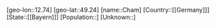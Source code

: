 ﻿---
location: [49.24,12.74]
type: City
tags:
- geo/City


SpocWebEntityId: 29541
isDeleted: false
confidential: public

---
[geo-lon::12.74]
[geo-lat::49.24]
[name::Cham]
[Country::[[Germany]]]
[State::[[Bayern]]]
[Population::]
[Unknown::]

